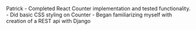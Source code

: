Patrick - Completed React Counter implementation and tested functionality.
        - Did basic CSS styling on Counter
        - Began familiarizing myself with creation of a REST api with Django
